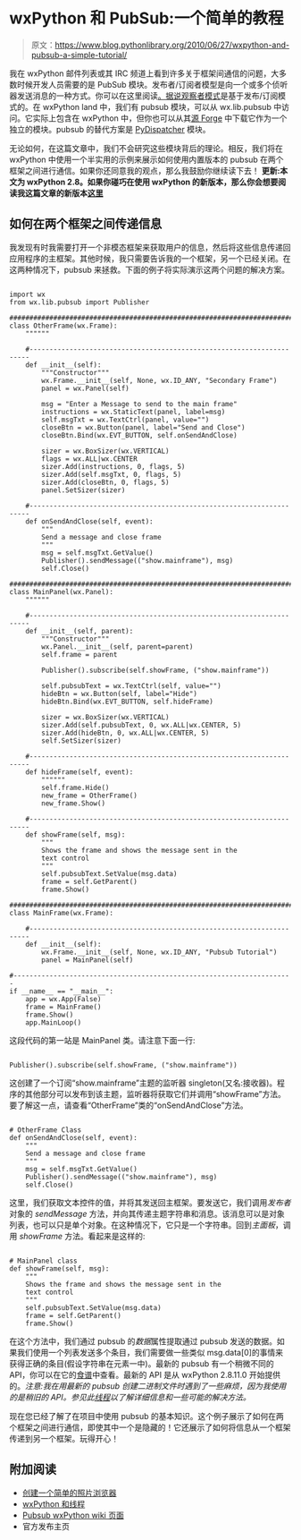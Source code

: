 # wxPython 和 PubSub:一个简单的教程

> 原文：<https://www.blog.pythonlibrary.org/2010/06/27/wxpython-and-pubsub-a-simple-tutorial/>

我在 wxPython 邮件列表或其 IRC 频道上看到许多关于框架间通信的问题，大多数时候开发人员需要的是 PubSub 模块。发布者/订阅者模型是向一个或多个侦听器发送消息的一种方式。你可以在这里阅读[。据说](http://en.wikipedia.org/wiki/Publish/subscribe)[观察者模式](http://en.wikipedia.org/wiki/Observer_pattern)是基于发布/订阅模式的。在 wxPython land 中，我们有 pubsub 模块，可以从 wx.lib.pubsub 中访问。它实际上包含在 wxPython 中，但你也可以从其[源 Forge](http://pubsub.sourceforge.net/) 中下载它作为一个独立的模块。pubsub 的替代方案是 [PyDispatcher](http://pypi.python.org/pypi/PyDispatcher/2.0.1) 模块。

无论如何，在这篇文章中，我们不会研究这些模块背后的理论。相反，我们将在 wxPython 中使用一个半实用的示例来展示如何使用内置版本的 pubsub 在两个框架之间进行通信。如果你还同意我的观点，那么我鼓励你继续读下去！
 **更新:本文为 wxPython 2.8。如果你碰巧在使用 wxPython 的新版本，那么你会想要阅读我这篇文章的新版本[这里](https://www.blog.pythonlibrary.org/2019/03/28/wxpython-4-and-pubsub/)**

## 如何在两个框架之间传递信息

我发现有时我需要打开一个非模态框架来获取用户的信息，然后将这些信息传递回应用程序的主框架。其他时候，我只需要告诉我的一个框架，另一个已经关闭。在这两种情况下，pubsub 来拯救。下面的例子将实际演示这两个问题的解决方案。

```

import wx
from wx.lib.pubsub import Publisher

########################################################################
class OtherFrame(wx.Frame):
    """"""

    #----------------------------------------------------------------------
    def __init__(self):
        """Constructor"""
        wx.Frame.__init__(self, None, wx.ID_ANY, "Secondary Frame")
        panel = wx.Panel(self)

        msg = "Enter a Message to send to the main frame"
        instructions = wx.StaticText(panel, label=msg)
        self.msgTxt = wx.TextCtrl(panel, value="")
        closeBtn = wx.Button(panel, label="Send and Close")
        closeBtn.Bind(wx.EVT_BUTTON, self.onSendAndClose)

        sizer = wx.BoxSizer(wx.VERTICAL)
        flags = wx.ALL|wx.CENTER
        sizer.Add(instructions, 0, flags, 5)
        sizer.Add(self.msgTxt, 0, flags, 5)
        sizer.Add(closeBtn, 0, flags, 5)
        panel.SetSizer(sizer)

    #----------------------------------------------------------------------
    def onSendAndClose(self, event):
        """
        Send a message and close frame
        """
        msg = self.msgTxt.GetValue()
        Publisher().sendMessage(("show.mainframe"), msg)
        self.Close()

########################################################################
class MainPanel(wx.Panel):
    """"""

    #----------------------------------------------------------------------
    def __init__(self, parent):
        """Constructor"""
        wx.Panel.__init__(self, parent=parent)
        self.frame = parent

        Publisher().subscribe(self.showFrame, ("show.mainframe"))

        self.pubsubText = wx.TextCtrl(self, value="")
        hideBtn = wx.Button(self, label="Hide")
        hideBtn.Bind(wx.EVT_BUTTON, self.hideFrame)

        sizer = wx.BoxSizer(wx.VERTICAL)
        sizer.Add(self.pubsubText, 0, wx.ALL|wx.CENTER, 5)
        sizer.Add(hideBtn, 0, wx.ALL|wx.CENTER, 5)
        self.SetSizer(sizer)

    #----------------------------------------------------------------------
    def hideFrame(self, event):
        """"""
        self.frame.Hide()
        new_frame = OtherFrame()
        new_frame.Show()

    #----------------------------------------------------------------------
    def showFrame(self, msg):
        """
        Shows the frame and shows the message sent in the
        text control
        """
        self.pubsubText.SetValue(msg.data)
        frame = self.GetParent()
        frame.Show()

########################################################################
class MainFrame(wx.Frame):

    #----------------------------------------------------------------------
    def __init__(self):
        wx.Frame.__init__(self, None, wx.ID_ANY, "Pubsub Tutorial")
        panel = MainPanel(self)

#----------------------------------------------------------------------
if __name__ == "__main__":
    app = wx.App(False)
    frame = MainFrame()
    frame.Show()
    app.MainLoop()

```

这段代码的第一站是 MainPanel 类。请注意下面一行:

```

Publisher().subscribe(self.showFrame, ("show.mainframe"))

```

这创建了一个订阅“show.mainframe”主题的监听器 singleton(又名:接收器)。程序的其他部分可以发布到该主题，监听器将获取它们并调用“showFrame”方法。要了解这一点，请查看“OtherFrame”类的“onSendAndClose”方法。

```

# OtherFrame Class
def onSendAndClose(self, event):
    """
    Send a message and close frame
    """
    msg = self.msgTxt.GetValue()
    Publisher().sendMessage(("show.mainframe"), msg)
    self.Close()

```

这里，我们获取文本控件的值，并将其发送回主框架。要发送它，我们调用*发布者*对象的 *sendMessage* 方法，并向其传递主题字符串和消息。该消息可以是对象列表，也可以只是单个对象。在这种情况下，它只是一个字符串。回到*主面板*，调用 *showFrame* 方法。看起来是这样的:

```

# MainPanel class
def showFrame(self, msg):
    """
    Shows the frame and shows the message sent in the
    text control
    """
    self.pubsubText.SetValue(msg.data)
    frame = self.GetParent()
    frame.Show()

```

在这个方法中，我们通过 pubsub 的*数据*属性提取通过 pubsub 发送的数据。如果我们使用一个列表发送多个条目，我们需要做一些类似 msg.data[0]的事情来获得正确的条目(假设字符串在元素一中)。最新的 pubsub 有一个稍微不同的 API，你可以在它的[食谱](http://pubsub.sourceforge.net/recipes/upgrade_v1tov3.html)中查看。最新的 API 是从 wxPython 2.8.11.0 开始提供的。*注意:我在用最新的 pubsub 创建二进制文件时遇到了一些麻烦，因为我使用的是稍旧的 API。参见此[线程](http://groups.google.com/group/wxpython-users/browse_thread/thread/d448a42abdae3e69/318cc65f2b54348f?lnk=gst&q=pubsub#318cc65f2b54348f)以了解详细信息和一些可能的解决方法。*

现在您已经了解了在项目中使用 pubsub 的基本知识。这个例子展示了如何在两个框架之间进行通信，即使其中一个是隐藏的！它还展示了如何将信息从一个框架传递到另一个框架。玩得开心！

## 附加阅读

*   [创建一个简单的照片浏览器](https://www.blog.pythonlibrary.org/2010/03/26/creating-a-simple-photo-viewer-with-wxpython/)
*   [wxPython 和线程](https://www.blog.pythonlibrary.org/2010/05/22/wxpython-and-threads/)
*   [Pubsub wxPython wiki 页面](http://wiki.wxpython.org/WxLibPubSub)
*   官方发布主页
